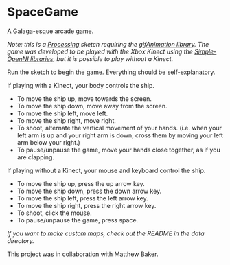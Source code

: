 SpaceGame
=========

A Galaga-esque arcade game.

*Note: this is a [Processing](http://processing.org) sketch requiring the [gifAnimation library](extrapixel.ch/processing/gifAnimation). The game was developed to be played with the Xbox Kinect using the [Simple-OpenNI libraries](http://code.google.com/p/simple-openni/), but it is possible to play without a Kinect.*

Run the sketch to begin the game. Everything should be self-explanatory.

If playing with a Kinect, your body controls the ship.
- To move the ship up, move towards the screen.
- To move the ship down, move away from the screen.
- To move the ship left, move left.
- To move the ship right, move right.
- To shoot, alternate the vertical movement of your hands. (i.e. when your left arm is up and your right arm is down, cross them by moving your left arm below your right.)
- To pause/unpause the game, move your hands close together, as if you are clapping.

If playing without a Kinect, your mouse and keyboard control the ship.
- To move the ship up, press the up arrow key.
- To move the ship down, press the down arrow key.
- To move the ship left, press the left arrow key.
- To move the ship right, press the right arrow key.
- To shoot, click the mouse.
- To pause/unpause the game, press space.

*If you want to make custom maps, check out the README in the data directory.*

This project was in collaboration with Matthew Baker.

